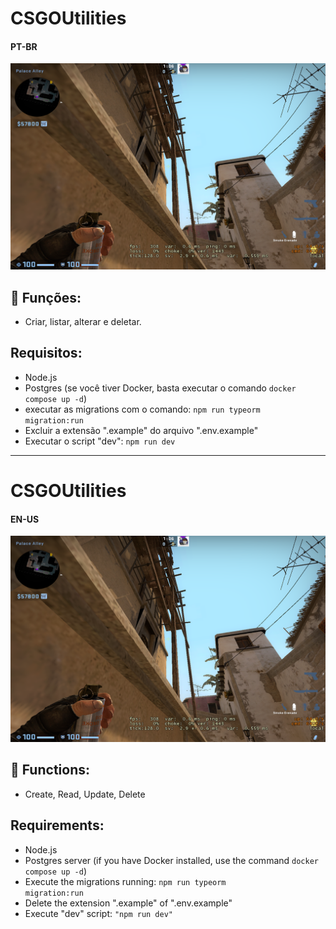 # CSGOUtilities

#### PT-BR

<img src="csbackground.png" alt="Uma foto dentro do jogo onde uma pessoa smoka a cabecinha na Mirage">

## 🔧 Funções:

- Criar, listar, alterar e deletar.

## Requisitos:

- Node.js
- Postgres (se você tiver Docker, basta executar o comando <code>docker compose up -d</code>)
- executar as migrations com o comando: <code>npm run typeorm migration:run</code>
- Excluir a extensão ".example" do arquivo ".env.example"
- Executar o script "dev": <code>npm run dev</code>

---

# CSGOUtilities

#### EN-US

<img src="csbackground.png" alt="In game image of a person smoking stairs on Mirage">

## 🔧 Functions:

- Create, Read, Update, Delete

## Requirements:

- Node.js
- Postgres server (if you have Docker installed, use the command <code>docker compose up -d</code>)
- Execute the migrations running: <code>npm run typeorm migration:run</code>
- Delete the extension ".example" of ".env.example"
- Execute "dev" script: <code>"npm run dev"</code>
